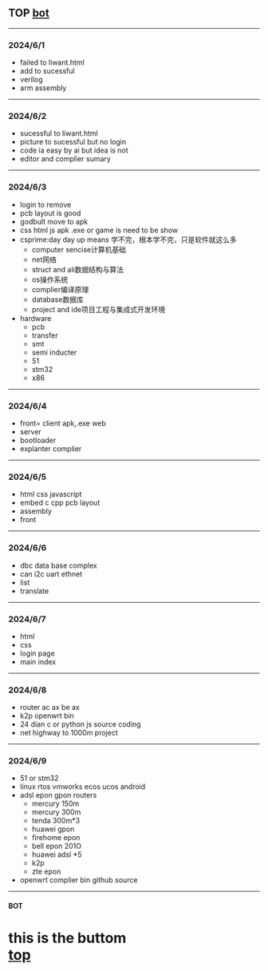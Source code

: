 ## TOP [bot](#bot)
---
### 2024/6/1
- failed to liwant.html
- add to sucessful
- verilog
- arm assembly
---
### 2024/6/2
- sucessful to liwant.html
- picture to sucessful but no login
- code ia easy by ai but idea is not
- editor and complier sumary
---
### 2024/6/3
- login to remove
- pcb layout is good
- godbult move to apk
- css html js apk .exe or game is need to be show
- csprime:day day up means 学不完，根本学不完，只是软件就这么多
    - computer sencise计算机基础
    - net网络
    - struct and ali数据结构与算法
    - os操作系统
    - complier编译原理
    - database数据库
    - project and ide项目工程与集成式开发环境
- hardware
    - pcb
    - transfer
    - smt
    - semi inducter
    - 51
    - stm32
    - x86
---
### 2024/6/4
- front= client apk,.exe web
- server
- bootloader
- explanter complier
---
### 2024/6/5
- html css javascript
- embed c cpp pcb layout
- assembly
- front
---
### 2024/6/6
- dbc data base complex
- can i2c uart ethnet
- list
- translate
---
### 2024/6/7
- html 
- css
- login page
- main index
---
### 2024/6/8
- router ac ax be ax
- k2p openwrt bin
- 24 dian c or python js source coding
- net highway to 1000m project
---
### 2024/6/9
- 51 or stm32
- linux rtos  vmworks ecos ucos android
- adsl epon gpon routers 
  - mercury 150m 
  - mercury 300m
  - tenda 300m*3
  - huawei gpon 
  - firehome epon
  - bell epon 201O
  - huawei adsl *5
  - k2p
  - zte epon
- openwrt complier bin github source
---
#### BOT    
this is the buttom   
[top](#top)
===

